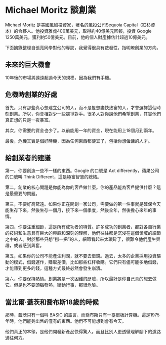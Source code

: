 # Michael Moritz 談創業


Michael Moritz 是美國風險投資家，著名的風投公司Sequoia Capital（紅杉資本）的合夥人。他投資雅虎400萬美元，取得約40億美元回報，投資 Google 1250萬美元，獲利約50億美元。目前，他的個人財產據估計超過10億美元。

下面摘錄整理自張亮同學對他的專訪，我覺得很具有啟發性，指明瞭創業的方向。

## 未來的巨大機會

10年後的市場將遠遠超過今天的規模，因為我們有手機。

## 危機時創業的好處

首先，只有那些真心想建立公司的人，而不是隻想盡快致富的人，才會選擇這個時刻創業。所以，你會相對少一些競爭對手。很多人對你說他們希望創業，其實他們真正想的只是一夜暴富。

其次，你需要的資金也少了。以前能用一年的資金，現在能用上18個月到兩年。

最後，危機其實是個好時機，因為任何東西都便宜了，包括你想僱傭的人才。

## 給創業者的建議

第一，你要創造一些不一樣的東西。Google 的口號是 Act differently，蘋果公司的口號叫 Think Different，這是極富智慧的總結。

第二，創業的核心問題是你能為你的客戶做什麼。你的產品能為客戶提供什麼？這是最重要的問題。

第三，不要好高騖遠。如果你正在開創一家公司，需要做的第一件事就是確保今天能生存下來，然後生存一個月，接下來一個季度，然後全年，然後擔心來年的事情。

第四，你要注重細節，這是所有成功者的特質。許多成功的創業者，都對各自行業的技術和生意具有巨大的興趣和深刻的理解，他們往往都是沉浸在這個領域的細節之中的人。對於那些只想“撈一把”的人，細節看起來太瑣碎了，很難令他們產生興趣，或者感到興奮。

第五，如果你的公司不能產生利潤，就不要去借錢。過去，太多的企業採用投資驅動的模式，借錢運作，賺取差價，比如那些杠杆收購。它們只有儘可能多地借錢，才能賺到更多的錢。這種方式最終必然會發生崩潰。

第六，你要保持熱情。創業將是一次困難的歷險，所以最好是你自己真的想去做它。但是也不要頭腦發熱，衝動行事，那很危險。

## 當比爾·蓋茨和喬布斯18歲的時候

那時，蓋茨只有一個叫 BASIC 的語言，而喬布斯只有一臺單板計算機。這是1975年時，他們能夠出售的僅有的東西。他們不可能想到會有今天。

他們真正的本領，是他們開發新產品快得驚人，而且比別人更透徹理解腳下的道路通往何方。

